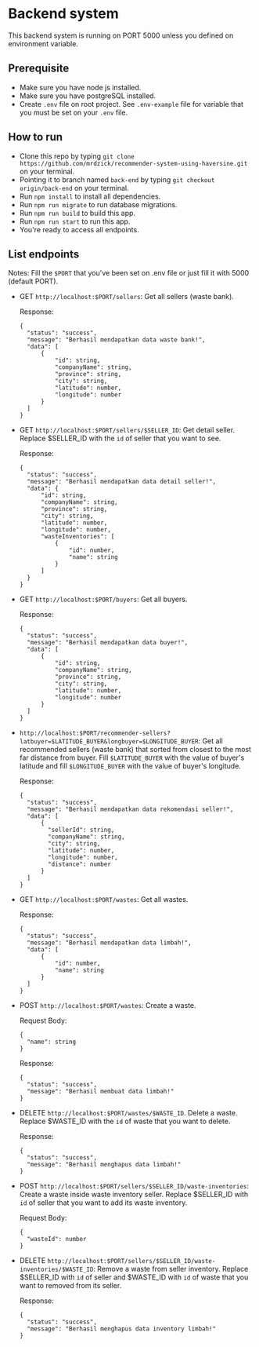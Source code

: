 # Backend system
This backend system is running on PORT 5000 unless you defined on environment variable.

## Prerequisite
- Make sure you have node js installed.
- Make sure you have postgreSQL installed.
- Create `.env` file on root project. See `.env-example` file for variable that you must be set on your `.env` file.

## How to run
- Clone this repo by typing `git clone https://github.com/mrdzick/recommender-system-using-haversine.git` on your terminal.
- Pointing it to branch named `back-end` by typing `git checkout origin/back-end` on your terminal.
- Run `npm install` to install all dependencies.
- Run `npm run migrate` to run database migrations.
- Run `npm run build` to build this app.
- Run `npm run start` to run this app.
- You're ready to access all endpoints.

## List endpoints
Notes: Fill the `$PORT` that you've been set on .env file or just fill it with 5000 (default PORT).
- GET `http://localhost:$PORT/sellers`: Get all sellers (waste bank).

  Response:

      {
        "status": "success",
        "message": "Berhasil mendapatkan data waste bank!",
        "data": [
            {
                "id": string,
                "companyName": string,
                "province": string,
                "city": string,
                "latitude": number,
                "longitude": number
            }
        ]
      }

- GET `http://localhost:$PORT/sellers/$SELLER_ID`: Get detail seller. Replace $SELLER_ID with the `id` of seller that you want to see.

  Response:

      {
        "status": "success",
        "message": "Berhasil mendapatkan data detail seller!",
        "data": {
            "id": string,
            "companyName": string,
            "province": string,
            "city": string,
            "latitude": number,
            "longitude": number,
            "wasteInventories": [
                {
                    "id": number,
                    "name": string
                }
            ]
        }
      }

- GET `http://localhost:$PORT/buyers`: Get all buyers.

  Response:

      {
        "status": "success",
        "message": "Berhasil mendapatkan data buyer!",
        "data": [
            {
                "id": string,
                "companyName": string,
                "province": string,
                "city": string,
                "latitude": number,
                "longitude": number
            }
        ]
      }

- `http://localhost:$PORT/recommender-sellers?latbuyer=$LATITUDE_BUYER&longbuyer=$LONGITUDE_BUYER`: Get all recommended sellers (waste bank) that sorted from closest to the most far distance from buyer.
Fill `$LATITUDE_BUYER` with the value of buyer's latitude and fill `$LONGITUDE_BUYER` with the value of buyer's longitude.

  Response:

      {
        "status": "success",
        "message": "Berhasil mendapatkan data rekomendasi seller!",
        "data": [
            {
              "sellerId": string,
              "companyName": string,
              "city": string,
              "latitude": number,
              "longitude": number,
              "distance": number
            }
        ]
      }

- GET `http://localhost:$PORT/wastes`: Get all wastes.

  Response:

      {
        "status": "success",
        "message": "Berhasil mendapatkan data limbah!",
        "data": [
            {
                "id": number,
                "name": string
            }
        ]
      }

- POST `http://localhost:$PORT/wastes`: Create a waste.

  Request Body:

      {
        "name": string
      }

  Response:

      {
        "status": "success",
        "message": "Berhasil membuat data limbah!"
      }

- DELETE `http://localhost:$PORT/wastes/$WASTE_ID`. Delete a waste. Replace $WASTE_ID with the `id` of waste that you want to delete.

  Response:

      {
        "status": "success",
        "message": "Berhasil menghapus data limbah!"
      }

- POST `http://localhost:$PORT/sellers/$SELLER_ID/waste-inventories`: Create a waste inside waste inventory seller. Replace $SELLER_ID with `id` of seller that you want to add its waste inventory.

  Request Body:

      {
        "wasteId": number
      }

- DELETE `http://localhost:$PORT/sellers/$SELLER_ID/waste-inventories/$WASTE_ID`: Remove a waste from seller inventory. Replace $SELLER_ID with `id` of seller and $WASTE_ID with `id` of waste that you want to removed from its seller.

  Response:

      {
        "status": "success",
        "message": "Berhasil menghapus data inventory limbah!"
      }
